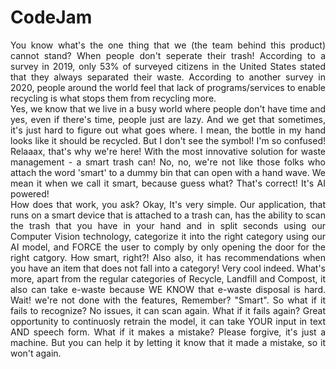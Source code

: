 # CodeJam
<div style="text-align: justify">
You know what's the one thing that we (the team behind this product) cannot stand? When people don't seperate their trash! According to a survey in 2019, only 53% of surveyed citizens in the United States stated that they always separated their waste. According to another survey in 2020, people around the world feel that lack of programs/services to enable recycling is what stops them from recycling more. </br>
Yes, we know that we live in a busy world where people don't have time and yes, even if there's time, people just are lazy. And we get that sometimes, it's just hard to figure out what goes where. I mean, the bottle in my hand looks like it should be recycled. But I don't see the symbol! I'm so confused! Relaaax, that's why we're here! With the most innovative solution for waste management - a smart trash can! No, no, we're not like those folks who attach the word 'smart' to a dummy bin that can open with a hand wave. We mean it when we call it smart, because guess what? That's correct! It's AI powered! </br>
How does that work, you ask? Okay, It's very simple. Our application, that runs on a smart device that is attached to a trash can, has the ability to scan the trash that you have in your hand and in split seconds using our Computer Vision technology, categorize it into the right category using our AI model, and FORCE the user to comply by only opening the door for the right catgory. How smart, right?! Also also, it has recommendations when you have an item that does not fall into a category! Very cool indeed. What's more, apart from the regular categories of Recycle, Landfill and Compost, it also can take e-waste because  WE KNOW that e-waste disposal is hard. Wait! we're not done with the features, Remember? "Smart". So what if it fails to recognize? No issues, it can scan again. What if it fails again? Great opportunity to continuosly retrain the model, it can take YOUR input in text AND speech form. What if it makes a mistake? Please forgive, it's just a machine. But you can help it by letting it know that it made a mistake, so it won't again.
</div>
